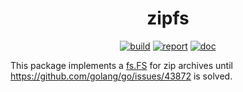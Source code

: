 <h1 align="center">zipfs</h1>

<p  align="center">
 <a href="https://github.com/forensicanalysis/zipfs/actions"><img src="https://github.com/forensicanalysis/zipfs/workflows/CI/badge.svg" alt="build" /></a>
 <a href="https://goreportcard.com/report/github.com/forensicanalysis/zipfs"><img src="https://goreportcard.com/badge/github.com/forensicanalysis/zipfs" alt="report" /></a>
 <a href="https://godocs.io/github.com/forensicanalysis/zipfs"><img src="https://godocs.io/github.com/forensicanalysis/zipfs?status.svg" alt="doc" /></a>
</p>

This package implements a [fs.FS](https://tip.golang.org/pkg/io/fs) for zip archives until https://github.com/golang/go/issues/43872 is solved.
